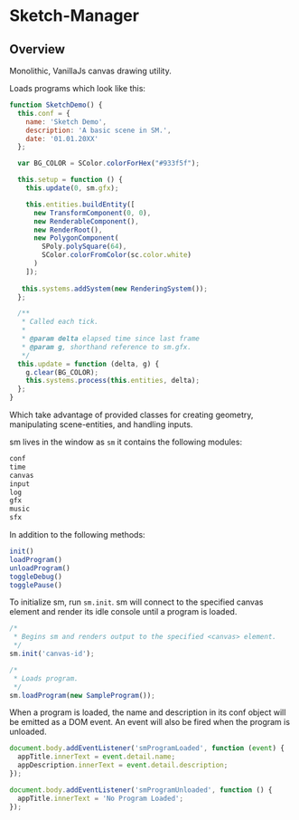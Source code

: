 # Sketch-Manager 

## Overview
Monolithic, VanillaJs canvas drawing utility. 

Loads programs which look like this:

```JavaScript
function SketchDemo() {
  this.conf = {
    name: 'Sketch Demo',
    description: 'A basic scene in SM.',
    date: '01.01.20XX'
  };

  var BG_COLOR = SColor.colorForHex("#933f5f");

  this.setup = function () {
    this.update(0, sm.gfx);

    this.entities.buildEntity([
      new TransformComponent(0, 0),
      new RenderableComponent(),
      new RenderRoot(),
      new PolygonComponent(
        SPoly.polySquare(64), 
        SColor.colorFromColor(sc.color.white)
      )
    ]);
    
   this.systems.addSystem(new RenderingSystem());
  };

  /**
   * Called each tick.
   * 
   * @param delta elapsed time since last frame
   * @param g, shorthand reference to sm.gfx.
   */
  this.update = function (delta, g) {
    g.clear(BG_COLOR);
    this.systems.process(this.entities, delta);
  };
}
```

Which take advantage of provided classes for creating geometry, manipulating scene-entities, and handling inputs.

sm lives in the window as ```sm``` it contains the following modules:

```JavaScript
conf
time
canvas
input
log
gfx
music
sfx
```

In addition to the following methods:

```JavaScript
init()
loadProgram()
unloadProgram()
toggleDebug()
togglePause()
```

To initialize sm, run ```sm.init```. sm will connect to the specified canvas element and render its idle console until a program is loaded.  

```JavaScript
/*
 * Begins sm and renders output to the specified <canvas> element.
 */
sm.init('canvas-id'); 

/*
 * Loads program.
 */
sm.loadProgram(new SampleProgram());
```

When a program is loaded, the name and description in its conf object will be emitted as a DOM event.
An event will also be fired when the program is unloaded.

```JavaScript
document.body.addEventListener('smProgramLoaded', function (event) {
  appTitle.innerText = event.detail.name;
  appDescription.innerText = event.detail.description;
});

document.body.addEventListener('smProgramUnloaded', function () {
  appTitle.innerText = 'No Program Loaded';
});
```
